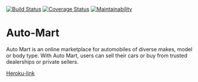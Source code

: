 [![Build Status](https://travis-ci.org/marusoft/Auto-Mart.svg?branch=develop)](https://travis-ci.org/marusoft/Auto-Mart)
[![Coverage Status](https://coveralls.io/repos/github/marusoft/Auto-Mart/badge.svg?branch=develop)](https://coveralls.io/github/marusoft/Auto-Mart?branch=develop)
[![Maintainability](https://api.codeclimate.com/v1/badges/b4277f0c9690bd1cbbe6/maintainability)](https://codeclimate.com/github/marusoft/Auto-Mart/maintainability)


# Auto-Mart
Auto Mart is an online marketplace for automobiles of diverse makes, model or body type. With Auto Mart, users can sell their cars or buy from trusted dealerships or private sellers.

[Heroku-link](https://automart-marusoft.herokuapp.com/api/v1)